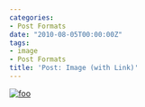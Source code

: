 ```yaml
---
categories:
- Post Formats
date: "2010-08-05T00:00:00Z"
tags:
- image
- Post Formats
title: 'Post: Image (with Link)'
---
```


[![foo](https://live.staticflickr.com/8361/8400335147_5fabaa504c_o.jpg)](https://flic.kr/p/dNiUYB)